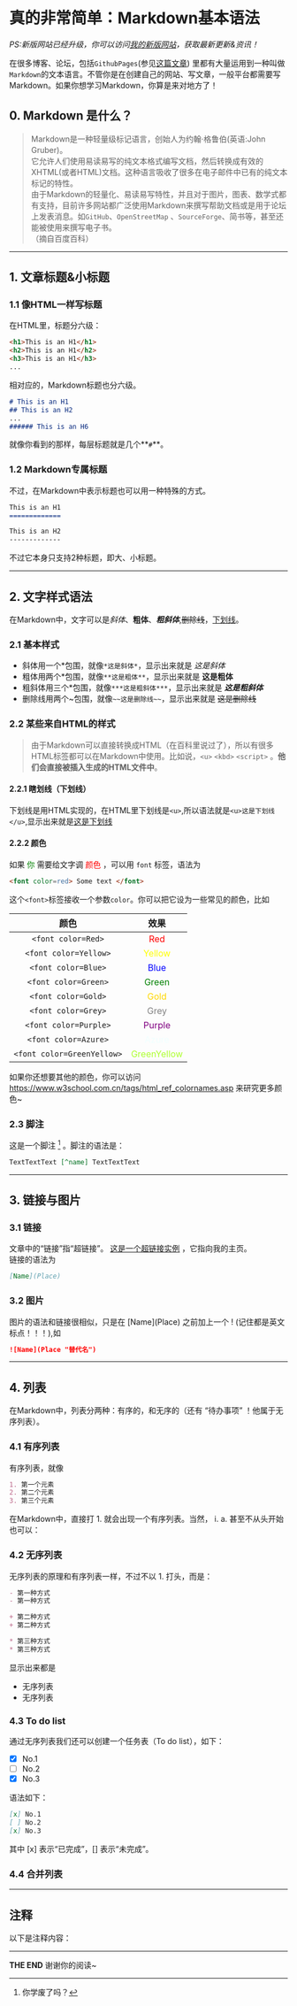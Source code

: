 # 真的非常简单：Markdown基本语法

*PS:新版网站已经升级，你可以访问[我的新版网站](https://guleixibian2009.github.io/)，获取最新更新&资讯！*

在很多博客、论坛，包括`GithubPages`(参见[这篇文章](https://guleixibian2009.github.io/2021/08/15/GithubPages-简单易上手的网站制作-Jekyll版/)) 里都有大量运用到一种叫做`Markdown`的文本语言。不管你是在创建自己的网站、写文章，一般平台都需要写Markdown。如果你想学习Markdown，你算是来对地方了！

## 0. Markdown 是什么？

> Markdown是一种轻量级标记语言，创始人为约翰·格鲁伯(英语:John Gruber)。  
> 它允许人们使用易读易写的纯文本格式编写文档，然后转换成有效的XHTML(或者HTML)文档。这种语言吸收了很多在电子邮件中已有的纯文本标记的特性。  
> 由于Markdown的轻量化、易读易写特性，并且对于图片，图表、数学式都有支持，目前许多网站都广泛使用Markdown来撰写帮助文档或是用于论坛上发表消息。如`GitHub`、`OpenStreetMap` 、`SourceForge`、简书等，甚至还能被使用来撰写电子书。    
> （摘自百度百科）  

___

## 1. 文章标题&小标题

### 1.1 像HTML一样写标题

在HTML里，标题分六级：

```HTML
<h1>This is an H1</h1>
<h2>This is an H1</h2>
<h3>This is an H1</h3>
...
```

相对应的，Markdown标题也分六级。

```markdown
# This is an H1  
## This is an H2  
...  
###### This is an H6  
```

就像你看到的那样，每层标题就是几个**`#`**。

### 1.2 Markdown专属标题

不过，在Markdown中表示标题也可以用一种特殊的方式。

```Markdown
This is an H1
=============

This is an H2
-------------
```

不过它本身只支持2种标题，即大、小标题。

___

## 2. 文字样式语法

在Markdown中，文字可以是*斜体*、**粗体**、***粗斜体***,~~删除线~~，<u>下划线</u>。

### 2.1 基本样式

- 斜体用一个\*包围，就像` *这是斜体* `，显示出来就是 *这是斜体* 
- 粗体用两个\*包围，就像` **这是粗体** `，显示出来就是 **这是粗体**
- 粗斜体用三个\*包围，就像` ***这是粗斜体*** `，显示出来就是 ***这是粗斜体***
- 删除线用两个\~包围，就像` ~~这是删除线~~ `，显示出来就是 ~~这是删除线~~

### 2.2 某些来自HTML的样式

> 由于Markdown可以直接转换成HTML（在百科里说过了），所以有很多HTML标签都可以在Markdown中使用。比如说，`<u>` `<kbd>` `<script>` 。**他们会直接被插入生成的HTML文件中**。

#### 2.2.1 瞎划线（下划线）

下划线是用HTML实现的，在HTML里下划线是` <u> `,所以语法就是` <u>这是下划线</u> `,显示出来就是<u>这是下划线</u>  

#### 2.2.2 颜色

如果<font color=green> 你 </font>需要给文字调 <font color=red> 颜色 </font> ，可以用 `font` 标签，语法为

```HTML
<font color=red> Some text </font>
```

这个`<font>`标签接收一个参数`color`。你可以把它设为一些常见的颜色，比如

| 颜色                         | 效果                                         |
|:--------------------------:|:------------------------------------------:|
| `<font color=Red>`         | <font color=Red>Red</font>                 |
| `<font color=Yellow>`      | <font color=Yellow>Yellow</font>           |
| `<font color=Blue>`        | <font color=Blue>Blue</font>               |
| `<font color=Green>`       | <font color=Green>Green</font>             |
| `<font color=Gold>`        | <font color=Gold>Gold</font>               |
| `<font color=Grey>`        | <font color=Grey>Grey</font>               |
| `<font color=Purple>`      | <font color=Purple>Purple</font>           |
| `<font color=Azure>`       | <font color=Azure>Azure</font>             |
| `<font color=GreenYellow>` | <font color=GreenYellow>GreenYellow</font> |

如果你还想要其他的颜色，你可以访问 <https://www.w3school.com.cn/tags/html_ref_colornames.asp> 来研究更多颜色~

### 2.3 脚注

这是一个脚注 [^1] 。脚注的语法是：

```Markdown
TextTextText [^name] TextTextText
```

___

## 3. 链接与图片

### 3.1 链接

文章中的“链接”指“超链接”。 [这是一个超链接实例](https://guleixibian.github.io/) ，它指向我的主页。  
链接的语法为 

```Markdown
[Name](Place) 
```

### 3.2 图片

图片的语法和链接很相似，只是在 \[Name\]\(Place\) 之前加上一个 \! (记住都是英文标点！！！),如

```Markdown
![Name](Place "替代名")
```

___

## 4. 列表

在Markdown中，列表分两种：有序的，和无序的（还有 “待办事项” ！他属于无序列表）。

### 4.1 有序列表

有序列表，就像  

```Markdown
1. 第一个元素  
2. 第二个元素  
3. 第三个元素
```

在Markdown中，直接打 1. 就会出现一个有序列表。当然， i. a. 甚至不从头开始也可以：

### 4.2 无序列表

无序列表的原理和有序列表一样，不过不以 1. 打头，而是：

```Markdown
- 第一种方式
- 第一种方式
```

```Markdown
+ 第二种方式
+ 第二种方式
```

```Markdown
* 第三种方式
* 第三种方式
```

显示出来都是

- 无序列表
- 无序列表

### 4.3 To do list

通过无序列表我们还可以创建一个任务表（To do list），如下：

- [x] No.1
- [ ] No.2
- [x] No.3

语法如下：

```Markdown
[x] No.1
[ ] No.2
[x] No.3
```

其中 [x] 表示“已完成”，[] 表示“未完成”。

### 4.4 合并列表

---

## 注释

以下是注释内容：  

[^1]: 你学废了吗？

___

__THE END__ 谢谢你的阅读~
